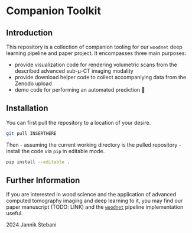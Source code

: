 # Companion Toolkit


## Introduction

This repository is a collection of companion tooling for our `woodnet` deep learning pipeline and paper project.
It encompasses three main purposes:
- provide visualization code for rendering volumetric scans from the described advanced sub-$\mathrm{\mu}$-CT imaging modality
- provide download helper code to collect accompaniying data from the Zenodo upload
- demo code for performing an automated prediction 🤖

## Installation

You can first pull the repository to a location of your desire.
```bash
git pull INSERTHERE
```
Then - assuming the current working directory is the pulled repository - install the code via `pip` in editable mode.
```bash
pip install --editable .
```

## Further Information

If you are interested in wood science and the application of advanced computed tomography imaging and deep learning to it, you may find our paper manuscript (TODO: LINK) and the [`woodnet`]() pipeline implementation useful.

2024 Jannik Stebani